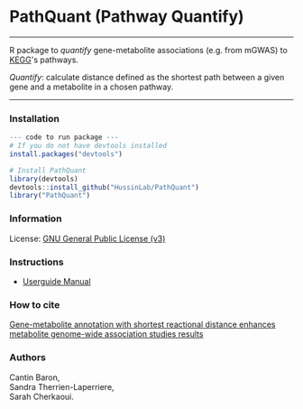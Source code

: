 # PathQuant (Pathway Quantify)

---------------

R package to *quantify* gene-metabolite associations (e.g. from mGWAS) to 
[KEGG](http://www.genome.jp/kegg/)'s pathways.

*Quantify*: calculate distance defined as the shortest path between a given gene
and a metabolite in a chosen pathway.

---------------

### Installation

```r
--- code to run package ---
# If you do not have devtools installed
install.packages("devtools")

# Install PathQuant 
library(devtools)
devtools::install_github("HussinLab/PathQuant")
library("PathQuant")
```

### Information

License: [GNU General Public License (v3)](http://www.gnu.org/licenses/gpl-3.0.en.html)

### Instructions

* [Userguide Manual](https://github.com/HussinLab/PathQuant/blob/main/manual.pdf)

### How to cite
[Gene-metabolite annotation with shortest reactional distance enhances metabolite genome-wide association studies results](https://doi.org/10.1101/2023.03.22.533869)

### Authors
Cantin Baron,  
Sandra Therrien-Laperriere,  
Sarah Cherkaoui. 




